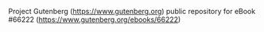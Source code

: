 Project Gutenberg (https://www.gutenberg.org) public repository for
eBook #66222 (https://www.gutenberg.org/ebooks/66222)

